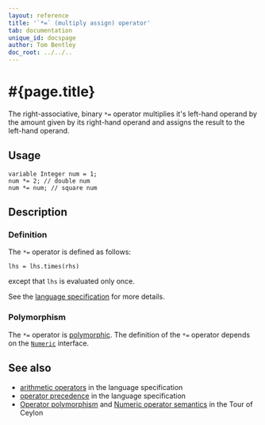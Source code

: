 ```yaml
---
layout: reference
title: '`*=` (multiply assign) operator'
tab: documentation
unique_id: docspage
author: Tom Bentley
doc_root: ../../..
---
```


# #{page.title}

The right-associative, binary `*=` operator multiplies it's left-hand operand 
by the amount given by its right-hand operand and assigns the result to the 
left-hand operand.

## Usage 

<!-- cat: void m() { -->
    variable Integer num = 1;
    num *= 2; // double num 
    num *= num; // square num
<!-- cat: } -->

## Description


### Definition

The `*=` operator is defined as follows:

    lhs = lhs.times(rhs)

except that `lhs` is evaluated only once.

See the [language specification](#{page.doc_root}/#{site.urls.spec_relative}#arithmetic) for more details.

### Polymorphism

The `*=` operator is [polymorphic](#{page.doc_root}/reference/operator/operator-polymorphism).
The definition of the `*=` operator depends 
on the [`Numeric`](#{site.urls.apidoc_current}/interface_Numeric.html) interface.

## See also

* [arithmetic operators](#{page.doc_root}/#{site.urls.spec_relative}#arithmetic) in the 
  language specification
* [operator precedence](#{page.doc_root}/#{site.urls.spec_relative}#operatorprecedence) in the 
  language specification
* [Operator polymorphism](#{page.doc_root}/tour/language-module/#operator_polymorphism) 
  and 
  [Numeric operator semantics](#{page.doc_root}/tour/language-module/#numeric_operator_semantics) 
  in the Tour of Ceylon
